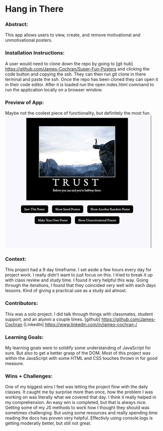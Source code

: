 # Hang in There  

### Abstract:
[//]: <> (Briefly describe what you built and its features. What problem is the app solving? How does this application solve that problem?)
  This app allows users to view, create, and remove motivational and unmotivational posters.  

### Installation Instructions:
[//]: <> (What steps does a person have to take to get your app cloned down and running?)
  A user would need to clone down the repo by going to [git hub] <https://github.com/James-Cochran/Super-Fun-Posters> and clicking the code button and copying the ssh.  They can then run git clone in there terminal and paste the ssh.  Once the repo has been cloned they can open it in their code editor.  After it is loaded run the open index.html command to run the application locally on a browser window.

### Preview of App:
[//]: <> (Provide ONE gif or screenshot of your application - choose the "coolest" piece of functionality to show off. gifs preferred!)
    Maybe not the coolest piece of functionality, but definitely the most fun. ![](Super-Fun-Poster.gif)

### Context:
[//]: <> (Give some context for the project here. How long did you have to work on it? How far into the Turing program are you?)
    This project had a 9 day timeframe.  I set aside a few hours every day for project work.  I really didn't want to just focus on this.  I tried to break it up with class review and study time.  I found it very helpful this way.  Going through the iterations, I found that they coincided very well with each days lessons.  Kind of giving a practical use as a study aid almost.

### Contributors:
[//]: <> (Who worked on this application? Link to your GitHub. Consider also providing LinkedIn link)
    This was a solo project.  I did talk through things with classmates, student support, and an alumni a couple times.
    [github] <https://github.com/James-Cochran>
    [LinkedIn] <https://www.linkedin.com/in/james-cochran-/>

### Learning Goals:
[//]: <> (What were the learning goals of this project? What tech did you work with?)
    My learning goals were to solidify some understanding of JavaScript for sure.  But also to get a better grasp of the DOM.  Most of this project was within the JavaScript with some HTML and CSS touches thrown in for good measure.  

### Wins + Challenges:
[//]: <> (What are 2-3 wins you have from this project? What were some challenges you faced - and how did you get over them?)
    One of my biggest wins I feel was letting the project flow with the daily classes.  It caught me by surprise more than once, how the problem I was working on was literally what we covered that day.  I think it really helped in my comprehension.  An easy win is completed, but that is always nice.  Getting some of my JS methods to work how I thought they should was sometimes challenging.  But using some resources and really spending time reading the docs has proven very helpful.  Effectivly using console.logs is getting moderatly better, but still not great.  
